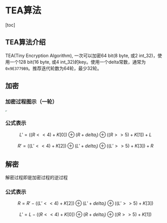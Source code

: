 # TEA算法

[toc]

## TEA算法介绍

TEA(Tiny Encryption Algorithm), 一次可以加密64 bit(8 byte, 或2 int_32)，使用一个128 bit(16 byte, 或4 int_32)的key。使用一个delta常数，通常为```0x9E3779B9```。推荐迭代轮数为64轮，最少32轮。

## 加密

### 加密过程图示（一轮）

<img src="/home/chenxiaoquan233/Temp/teaEnc.png" alt="1" style="zoom: 25%;" />

### 公式表示

$$
L' = ((R << 4) + K[0]) \oplus (R + delta_i) \oplus ((R >> 5) + K[1]) + L
$$

$$
R' = ((L' << 4) + K[2]) \oplus (L' + delta_i) \oplus ((L' >> 5) + K[3]) + R
$$

## 解密

解密过程即是加密过程的逆过程

### 公式表示

$$
R = R' - ((L' << 4) + K[2]) \oplus (L' + delta_i) \oplus ((L' >> 5) + K[3])
$$

$$
L' = L - ((R << 4) + K[0]) \oplus (R + delta_i) \oplus ((R >> 5) + K[1])
$$